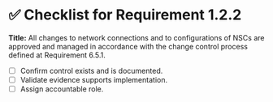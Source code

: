 # ✅ Checklist for Requirement 1.2.2

**Title:** All changes to network connections and to configurations of NSCs are approved and managed in accordance with the change control process defined at Requirement 6.5.1.

- [ ] Confirm control exists and is documented.
- [ ] Validate evidence supports implementation.
- [ ] Assign accountable role.
